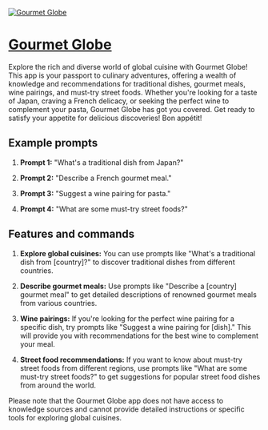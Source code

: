 [![Gourmet Globe](https://files.oaiusercontent.com/file-lh9dGeJAQHH1Ei9WVgh5PLpg?se=2123-10-17T02%3A36%3A06Z&sp=r&sv=2021-08-06&sr=b&rscc=max-age%3D31536000%2C%20immutable&rscd=attachment%3B%20filename%3D35e549da-56c1-4ad7-879a-7096bb13f3e4.png&sig=Nf0JI5kVqZPTbMjtfP76fUJuIRCQmzVBoKZlLspG%2Bag%3D)](https://chat.openai.com/g/g-kUlNPdMIS-gourmet-globe)

# [Gourmet Globe](https://chat.openai.com/g/g-kUlNPdMIS-gourmet-globe)

Explore the rich and diverse world of global cuisine with Gourmet Globe! This app is your passport to culinary adventures, offering a wealth of knowledge and recommendations for traditional dishes, gourmet meals, wine pairings, and must-try street foods. Whether you're looking for a taste of Japan, craving a French delicacy, or seeking the perfect wine to complement your pasta, Gourmet Globe has got you covered. Get ready to satisfy your appetite for delicious discoveries! Bon appétit!

## Example prompts

1. **Prompt 1:** "What's a traditional dish from Japan?"

2. **Prompt 2:** "Describe a French gourmet meal."

3. **Prompt 3:** "Suggest a wine pairing for pasta."

4. **Prompt 4:** "What are some must-try street foods?"

## Features and commands

1. **Explore global cuisines:** You can use prompts like "What's a traditional dish from [country]?" to discover traditional dishes from different countries.

2. **Describe gourmet meals:** Use prompts like "Describe a [country] gourmet meal" to get detailed descriptions of renowned gourmet meals from various countries.

3. **Wine pairings:** If you're looking for the perfect wine pairing for a specific dish, try prompts like "Suggest a wine pairing for [dish]." This will provide you with recommendations for the best wine to complement your meal.

4. **Street food recommendations:** If you want to know about must-try street foods from different regions, use prompts like "What are some must-try street foods?" to get suggestions for popular street food dishes from around the world.

Please note that the Gourmet Globe app does not have access to knowledge sources and cannot provide detailed instructions or specific tools for exploring global cuisines.